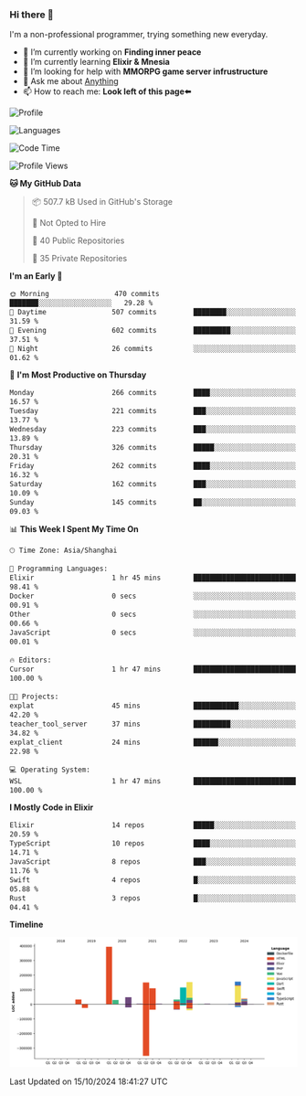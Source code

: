 ### Hi there 👋

I'm a non-professional programmer, trying something new everyday.

<!--
**dyzdyz010/dyzdyz010** is a ✨ _special_ ✨ repository because its `README.md` (this file) appears on your GitHub profile.
-->

- 🔭 I’m currently working on **Finding inner peace**
- 🌱 I’m currently learning **Elixir & Mnesia**
- 🤔 I’m looking for help with **MMORPG game server infrustructure**
- 💬 Ask me about [Anything](https://github.com/dyzdyz010/dyzdyz010/issues)
- 📫 How to reach me: **Look left of this page⬅️**

<!-- - 👯 I’m looking to collaborate on
- 😄 Pronouns: ...
- ⚡ Fun fact: ...
 -->
 
![Profile](https://github-readme-stats.vercel.app/api?username=dyzdyz010&count_private=true&show_icons=true&theme=dracula)

![Languages](https://github-readme-stats.vercel.app/api/top-langs/?username=dyzdyz010&layout=compact&theme=dracula)

<!--START_SECTION:waka-->
![Code Time](http://img.shields.io/badge/Code%20Time-1%2C821%20hrs%2025%20mins-blue)

![Profile Views](http://img.shields.io/badge/Profile%20Views-2-blue)

**🐱 My GitHub Data** 

> 📦 507.7 kB Used in GitHub's Storage 
 > 
> 🚫 Not Opted to Hire
 > 
> 📜 40 Public Repositories 
 > 
> 🔑 35 Private Repositories 
 > 
**I'm an Early 🐤** 

```text
🌞 Morning                470 commits         ███████░░░░░░░░░░░░░░░░░░   29.28 % 
🌆 Daytime                507 commits         ████████░░░░░░░░░░░░░░░░░   31.59 % 
🌃 Evening                602 commits         █████████░░░░░░░░░░░░░░░░   37.51 % 
🌙 Night                  26 commits          ░░░░░░░░░░░░░░░░░░░░░░░░░   01.62 % 
```
📅 **I'm Most Productive on Thursday** 

```text
Monday                   266 commits         ████░░░░░░░░░░░░░░░░░░░░░   16.57 % 
Tuesday                  221 commits         ███░░░░░░░░░░░░░░░░░░░░░░   13.77 % 
Wednesday                223 commits         ███░░░░░░░░░░░░░░░░░░░░░░   13.89 % 
Thursday                 326 commits         █████░░░░░░░░░░░░░░░░░░░░   20.31 % 
Friday                   262 commits         ████░░░░░░░░░░░░░░░░░░░░░   16.32 % 
Saturday                 162 commits         ███░░░░░░░░░░░░░░░░░░░░░░   10.09 % 
Sunday                   145 commits         ██░░░░░░░░░░░░░░░░░░░░░░░   09.03 % 
```


📊 **This Week I Spent My Time On** 

```text
🕑︎ Time Zone: Asia/Shanghai

💬 Programming Languages: 
Elixir                   1 hr 45 mins        █████████████████████████   98.41 % 
Docker                   0 secs              ░░░░░░░░░░░░░░░░░░░░░░░░░   00.91 % 
Other                    0 secs              ░░░░░░░░░░░░░░░░░░░░░░░░░   00.66 % 
JavaScript               0 secs              ░░░░░░░░░░░░░░░░░░░░░░░░░   00.01 % 

🔥 Editors: 
Cursor                   1 hr 47 mins        █████████████████████████   100.00 % 

🐱‍💻 Projects: 
explat                   45 mins             ███████████░░░░░░░░░░░░░░   42.20 % 
teacher_tool_server      37 mins             █████████░░░░░░░░░░░░░░░░   34.82 % 
explat_client            24 mins             ██████░░░░░░░░░░░░░░░░░░░   22.98 % 

💻 Operating System: 
WSL                      1 hr 47 mins        █████████████████████████   100.00 % 
```

**I Mostly Code in Elixir** 

```text
Elixir                   14 repos            █████░░░░░░░░░░░░░░░░░░░░   20.59 % 
TypeScript               10 repos            ████░░░░░░░░░░░░░░░░░░░░░   14.71 % 
JavaScript               8 repos             ███░░░░░░░░░░░░░░░░░░░░░░   11.76 % 
Swift                    4 repos             █░░░░░░░░░░░░░░░░░░░░░░░░   05.88 % 
Rust                     3 repos             █░░░░░░░░░░░░░░░░░░░░░░░░   04.41 % 
```



**Timeline**

![Lines of Code chart](https://raw.githubusercontent.com/dyzdyz010/dyzdyz010/master/assets/bar_graph.png)


 Last Updated on 15/10/2024 18:41:27 UTC
<!--END_SECTION:waka-->
